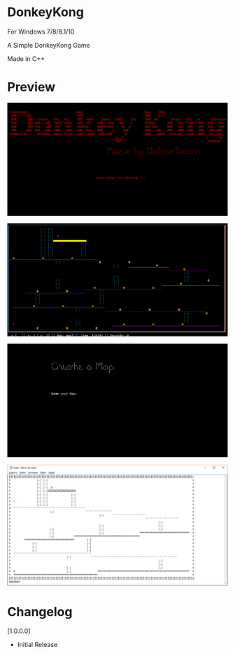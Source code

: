 # DonkeyKong

For Windows 7/8/8.1/10

A Simple DonkeyKong Game

Made in C++

# Preview

![1](Documents/DKStartScreen.gif)

![2](Documents/DKStage1.gif)

![3](Documents/DKMapCreator.gif)

![4](Documents/DKSaveMap.png)

# Changelog
[1.0.0.0]
* Initial Release
